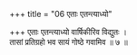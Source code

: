 +++
title = "06 एताः एतन्त्याध्यो"

+++
एताः एतन्त्याध्यो वार्षिकीरिव विद्युतः ।  
तासां प्रतिग्रहो भव सायं गोष्ठे गवामिव ॥ ७ ॥